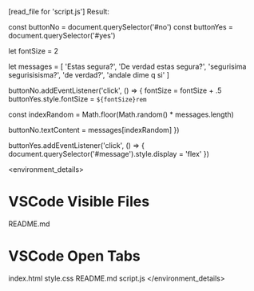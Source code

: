 [read_file for 'script.js'] Result:

const buttonNo = document.querySelector('#no')
const buttonYes = document.querySelector('#yes')

let fontSize = 2

let messages = [
  'Estas segura?',
  'De verdad estas segura?',
  'segurisima segurisisisma?',
  'de verdad?',
  'andale dime q si'
]

buttonNo.addEventListener('click', () => {
  fontSize = fontSize + .5
  buttonYes.style.fontSize = `${fontSize}rem`

  const indexRandom = Math.floor(Math.random() * messages.length)

  buttonNo.textContent = messages[indexRandom]
})

buttonYes.addEventListener('click', () => {
  document.querySelector('#message').style.display = 'flex'
})

<environment_details>
# VSCode Visible Files
README.md

# VSCode Open Tabs
index.html
style.css
README.md
script.js
</environment_details>
